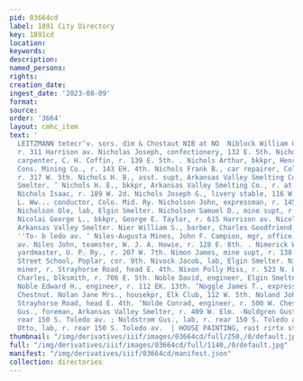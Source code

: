 ```yaml
---
pid: 03664cd
label: 1891 City Directory
key: 1891cd
location: 
keywords: 
description: 
named_persons: 
rights: 
creation_date: 
ingest_date: '2023-08-09'
format: 
source: 
order: '3664'
layout: cmhc_item
text: '                                                                          CHARLES
  LEITZMANN tetecr’v. sors. dim & Chostaut NIB at NO  Niblock William G., com’] trav,
  r. 311 Harrison av. Nicholas Joseph, confectionery, 132 E. 5th. Nichols Allen S.,
  carpenter, C. H. Coffin, r. 139 E. 5th. . Nichols Arthur, bkkpr, Henriett and Maid
  Cons. Mining Co., r. 143 EH. 4th. Nichols Frank B., car repairer, Colo. Mid. Ry.,
  r. 317 W. 5th. Nichols H. B., asst. supt, Arkansas Valley Smelting Co., r. at "
  Smelter. ’ Nichols H. E., bkkpr, Arkansas Valley Smelting Co., r. at Smelter. .
  Nichols Isaac, r. 189 W. 2d. Nichols Joseph G., livery stable, 116 W. 3d. Nichols
  L. Ww... conductor, Colo. Mid. Ry. Nicholson John, expressman, r. 145 W. Chestnut.
  Nicholson Ole, lab, Elgin Smelter. Nicholson Samuel D., mine supt, r. 302 H. 7th.
  Nicolai George L., bkkpr, George E. Taylor, r. 615 Harrison av. Nicoli A., wks.
  Arkansas Valley Smelter. Nier William S., barber, Charles Goodfriend, r. 111 N.
  ''To- b ledo av. ‘ Niles-Augusta Mines, John F. Campion, mgr, office, 401 Har- rison
  av. Niles John, teamster, W. J. A. Howie, r. 128 E. 8th. . Nimerick William G.,
  yardmaster, U. P. Ry., r. 207 W. 7th. Nimon James, mine supt, r. 138 E. 10th. Ninth
  Street School, Poplar, cor. 9th. Nivock Jacob, lab, Elgin Smelter. Nixholm Peter,
  miner, r. Strayhorse Road, head E. 4th. Nixon Polly Miss, r. 523 N. Leiter av. Noble
  Charles, blksmith, r. 706 E. 5th. Noble David, engineer, Elgin Smelter, r. at works.
  Noble Edward H., engineer, r. 112 EK. 13th. ‘Noggle James T., expressman, 138 W.
  Chestnut. Nolan Jane Mrs., housekpr, Elk Club, 112 W. 5th. Noland John, miner, r.
  Strayhorse Road, head E. 4th. ‘Nolde Conrad, engineer, r. 500 W. Chestnut. .Nolde
  Gus., foreman, Arkansas Valley Smelter, r. 409 W. Elm. -Noldgren Gust., lab, r.
  rear 150 S. Toledo av. ; Noldstrom Gus., lab, r. rear 150 S. Toledo av. Noldstrom
  Otto, lab, r. rear 150 S. Toledo av.  | HOUSE PAINTING, rast rirtx st. J, J, QUINN '
thumbnail: "/img/derivatives/iiif/images/03664cd/full/250,/0/default.jpg"
full: "/img/derivatives/iiif/images/03664cd/full/1140,/0/default.jpg"
manifest: "/img/derivatives/iiif/03664cd/manifest.json"
collection: directories
---
```

